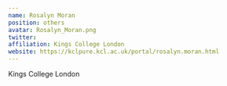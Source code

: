 ```yaml
---
name: Rosalyn Moran
position: others
avatar: Rosalyn_Moran.png
twitter:
affiliation: Kings College London
website: https://kclpure.kcl.ac.uk/portal/rosalyn.moran.html
---
```


Kings College London